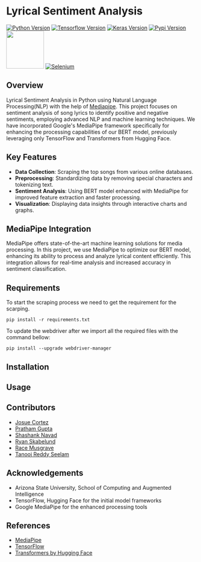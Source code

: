 # Lyrical Sentiment Analysis
[![Python Version](https://img.shields.io/badge/Python-3.7.6-red)](https://www.python.org/downloads/release/python-3717/)
[![Tensorflow Version](https://img.shields.io/badge/tensorflow-2.3.0-lime)](https://www.tensorflow.org/)
[![Keras Version](https://img.shields.io/badge/keras-2.4.3-orange)](https://keras.io/)
[![Pypi Version](https://img.shields.io/badge/pypi-20.0.2-yellow)](https://pypi.org/)
[<img src="https://github.com/simple-icons/simple-icons/assets/63730759/902f5f08-2056-436a-8536-22c0dea221d8" width="100">](https://developers.google.com/mediapipe)
[![Selenium](https://img.shields.io/badge/-selenium-%43B02A?style=for-the-badge&logo=selenium&logoColor=white)](https://pypi.org/project/selenium/)

## Overview
Lyrical Sentiment Analysis in Python using Natural Language Processing(NLP) with the help of [Mediapipe](https://developers.google.com/mediapipe). This project focuses on sentiment analysis of song lyrics to identify positive and negative sentiments, employing advanced NLP and machine learning techniques. We have incorporated Google's MediaPipe framework specifically for enhancing the processing capabilities of our BERT model, previously leveraging only TensorFlow and Transformers from Hugging Face.

## Key Features
- **Data Collection**: Scraping the top songs from various online databases.
- **Preprocessing**: Standardizing data by removing special characters and tokenizing text.
- **Sentiment Analysis**: Using BERT model enhanced with MediaPipe for improved feature extraction and faster processing.
- **Visualization**: Displaying data insights through interactive charts and graphs.

## MediaPipe Integration
MediaPipe offers state-of-the-art machine learning solutions for media processing. In this project, we use MediaPipe to optimize our BERT model, enhancing its ability to process and analyze lyrical content efficiently. This integration allows for real-time analysis and increased accuracy in sentiment classification.

## Requirements
 To start the scraping process we need to get the requirement for the scarping.
 ```
pip install -r requirements.txt
```

To update the webdriver after we import all the required files with the command bellow:

```
pip install --upgrade webdriver-manager
```

## Installation


## Usage


## Contributors
- [Josue Cortez](https://github.com/jgcortez)
- [Pratham Gupta](https://github.com/prathamgupta36)
- [Shashank Navad](https://github.com/shashnavad)
- [Ryan Skabelund](https://github.com/ryan-skabelund)
- [Race Musgrave](https://github.com/R-a-c-e)
- [Tanooj Reddy Seelam](https://github.com/TanoojSeelam)

## Acknowledgements
- Arizona State University, School of Computing and Augmented Intelligence
- TensorFlow, Hugging Face for the initial model frameworks
- Google MediaPipe for the enhanced processing tools

## References
- [MediaPipe](https://google.github.io/mediapipe/)
- [TensorFlow](https://www.tensorflow.org/)
- [Transformers by Hugging Face](https://huggingface.co/transformers/)
